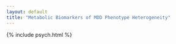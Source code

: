 ```yaml
---
layout: default
title: "Metabolic Biomarkers of MDD Phenotype Heterogeneity"
---
```


{% include psych.html %}